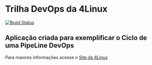 # Trilha DevOps da 4Linux

<!-- Altere a Flag abaixo com sua URL do Travis -->
[![Build Status](https://travis-ci.org/leofsl/DevOpsLab-HelloWorld.svg?branch=master)](https://travis-ci.org/leofsl/DevOpsLab-HelloWorld)

## Aplicação criada para exemplificar o Ciclo de uma PipeLine DevOps


Para maiores informações acesse o [Site da 4Linux](https://www.4linux.com.br/cursos/devops)
